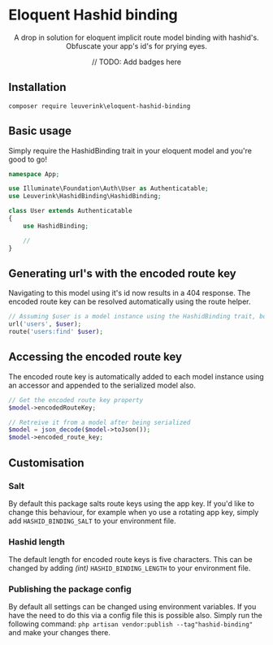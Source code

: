 # Eloquent Hashid binding

<p align="center">
    A drop in solution for eloquent implicit route model binding with hashid's. 
    <br />
    Obfuscate your app's id's for prying eyes.
</p>

<p align="center">
    // TODO: Add badges here
</p>

## Installation

`composer require leuverink\eloquent-hashid-binding`

## Basic usage

Simply require the HashidBinding trait in your eloquent model and you're good to go!

``` php
namespace App;

use Illuminate\Foundation\Auth\User as Authenticatable;
use Leuverink\HashidBinding\HashidBinding;

class User extends Authenticatable
{
    use HashidBinding;

    //
}
```

## Generating url's with the encoded route key
Navigating to this model using it's id now results in a 404 response. The encoded route key can be resolved automatically using the route helper.

``` php
// Assuming $user is a model instance using the HashidBinding trait, both functions below will generate "domain.test/users/rvBVv"
url('users', $user);
route('users:find' $user);
```

## Accessing the encoded route key
The encoded route key is automatically added to each model instance using an accessor and appended to the serialized model also.

``` php
// Get the encoded route key property
$model->encodedRouteKey;

// Retreive it from a model after being serialized
$model = json_decode($model->toJson());
$model->encoded_route_key;
```

## Customisation
### Salt
By default this package salts route keys using the app key. If you'd like to change this behaviour, for example when yo use a rotating app key, simply add `HASHID_BINDING_SALT` to your environment file.

### Hashid length
The default length for encoded route keys is five characters. This can be changed by adding *(int)* `HASHID_BINDING_LENGTH` to your environment file.

### Publishing the package config
By default all settings can be changed using environment variables. If you have the need to do this via a config file this is possible also. Simply run the following command:
`php artisan vendor:publish --tag"hashid-binding"` and make your changes there.
